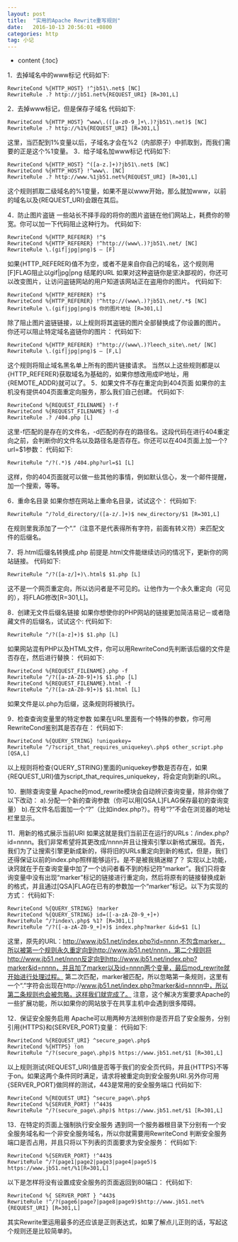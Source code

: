```yaml
---
layout: post
title:  "实用的Apache Rewrite重写规则"
date:   2016-10-13 20:56:01 +0800
categories: http
tag: 小记
---
```


* content
{:toc}

1．去掉域名中的www标记
代码如下:

	RewriteCond %{HTTP_HOST} !^jb51\.net$ [NC]
	RewriteRule .? http://jb51.net%{REQUEST_URI} [R=301,L]

2．去掉www标记，但是保存子域名
代码如下:

	RewriteCond %{HTTP_HOST} ^www\.(([a-z0-9_]+\.)?jb51\.net)$ [NC]
	RewriteRule .? http://%1%{REQUEST_URI} [R=301,L]

这里，当匹配到1%变量以后，子域名才会在%2（内部原子）中抓取到，而我们需要的正是这个%1变量。
3．给子域名加www标记
代码如下:

	RewriteCond %{HTTP_HOST} ^([a-z.]+)?jb51\.net$ [NC]
	RewriteCond %{HTTP_HOST} !^www\. [NC]
	RewriteRule .? http://www.%1jb51.net%{REQUEST_URI} [R=301,L]

这个规则抓取二级域名的%1变量，如果不是以www开始，那么就加www，以前的域名以及{REQUEST_URI}会跟在其后。

4．防止图片盗链
一些站长不择手段的将你的图片盗链在他们网站上，耗费你的带宽。你可以加一下代码阻止这种行为。
代码如下:

	RewriteCond %{HTTP_REFERER} !^$
	RewriteCond %{HTTP_REFERER} !^http://(www\.)?jb51\.net/ [NC]
	RewriteRule \.(gif|jpg|png)$ – [F]

如果{HTTP_REFERER}值不为空，或者不是来自你自己的域名，这个规则用[F]FLAG阻止以gif|jpg|png 结尾的URL
如果对这种盗链你是坚决鄙视的，你还可以改变图片，让访问盗链网站的用户知道该网站正在盗用你的图片。
代码如下:

	RewriteCond %{HTTP_REFERER} !^$
	RewriteCond %{HTTP_REFERER} !^http://(www\.)?jb51\.net/.*$ [NC]
	RewriteRule \.(gif|jpg|png)$ 你的图片地址 [R=301,L]

除了阻止图片盗链链接，以上规则将其盗链的图片全部替换成了你设置的图片。
你还可以阻止特定域名盗链你的图片：
代码如下:

	RewriteCond %{HTTP_REFERER} !^http://(www\.)?leech_site\.net/ [NC]
	RewriteRule \.(gif|jpg|png)$ – [F,L]

这个规则将阻止域名黑名单上所有的图片链接请求。
当然以上这些规则都是以{HTTP_REFERER}获取域名为基础的，如果你想改用成IP地址，用{REMOTE_ADDR}就可以了。
5．如果文件不存在重定向到404页面
如果你的主机没有提供404页面重定向服务，那么我们自己创建。
代码如下:

	RewriteCond %{REQUEST_FILENAME} !-f
	RewriteCond %{REQUEST_FILENAME} !-d
	RewriteRule .? /404.php [L]

这里-f匹配的是存在的文件名，-d匹配的存在的路径名。这段代码在进行404重定向之前，会判断你的文件名以及路径名是否存在。你还可以在404页面上加一个?url=$1参数：
代码如下:

	RewriteRule ^/?(.*)$ /404.php?url=$1 [L]

这样，你的404页面就可以做一些其他的事情，例如默认信心，发一个邮件提醒，加一个搜索，等等。

6．重命名目录
如果你想在网站上重命名目录，试试这个：
代码如下:

	RewriteRule ^/?old_directory/([a-z/.]+)$ new_directory/$1 [R=301,L]

在规则里我添加了一个“.”（注意不是代表得所有字符，前面有转义符）来匹配文件的后缀名。

7．将.html后缀名转换成.php
前提是.html文件能继续访问的情况下，更新你的网站链接。
代码如下:

	RewriteRule ^/?([a-z/]+)\.html$ $1.php [L]

这不是一个网页重定向，所以访问者是不可见的。让他作为一个永久重定向（可见的），将FLAG修改[R=301,L]。

8．创建无文件后缀名链接
如果你想使你的PHP网站的链接更加简洁易记－或者隐藏文件的后缀名，试试这个:
代码如下:

	RewriteRule ^/?([a-z]+)$ $1.php [L]

如果网站混有PHP以及HTML文件，你可以用RewriteCond先判断该后缀的文件是否存在，然后进行替换：
代码如下:

	RewriteCond %{REQUEST_FILENAME}.php -f
	RewriteRule ^/?([a-zA-Z0-9]+)$ $1.php [L]
	RewriteCond %{REQUEST_FILENAME}.html -f
	RewriteRule ^/?([a-zA-Z0-9]+)$ $1.html [L]

如果文件是以.php为后缀，这条规则将被执行。

9．检查查询变量里的特定参数
如果在URL里面有一个特殊的参数，你可用RewriteCond鉴别其是否存在：
代码如下:

	RewriteCond %{QUERY_STRING} !uniquekey=
	RewriteRule ^/?script_that_requires_uniquekey\.php$ other_script.php [QSA,L]

以上规则将检查{QUERY_STRING}里面的uniquekey参数是否存在，如果{REQUEST_URI}值为script_that_requires_uniquekey，将会定向到新的URL。

10．删除查询变量
Apache的mod_rewrite模块会自动辨识查询变量，除非你做了以下改动：
a).分配一个新的查询参数（你可以用[QSA,L]FLAG保存最初的查询变量）
b).在文件名后面加一个“?”（比如index.php?）。符号“?”不会在浏览器的地址栏里显示。

11．用新的格式展示当前URI
如果这就是我们当前正在运行的URLs：/index.php?id=nnnn。我们非常希望将其更改成/nnnn并且让搜索引擎以新格式展现。首先，我们为了让搜索引擎更新成新的，得将旧的URLs重定向到新的格式，但是，我们还得保证以前的index.php照样能够运行。是不是被我搞迷糊了？
实现以上功能，诀窍就在于在查询变量中加了一个访问者看不到的标记符“marker”。我们只将查询变量中没有出现“marker”标记的链接进行重定向，然后将原有的链接替换成新的格式，并且通过[QSA]FLAG在已有的参数加一个“marker”标记。以下为实现的方式：
代码如下:

	RewriteCond %{QUERY_STRING} !marker
	RewriteCond %{QUERY_STRING} id=([-a-zA-Z0-9_+]+)
	RewriteRule ^/?index\.php$ %1? [R=301,L]
	RewriteRule ^/?([-a-zA-Z0-9_+]+)$ index.php?marker &id=$1 [L]

这里，原先的URL：http://www.jb51.net/index.php?id=nnnn,不包含marker，所以被第一个规则永久重定向到http://www.jb51.net/nnnn，第二个规则将http://www.jb51.net/nnnn反定向到http://www.jb51.net/index.php?marker&id=nnnn，并且加了marker以及id=nnnn两个变量，最后mod_rewrite就开始进行处理过程。
第二次匹配，marker被匹配，所以忽略第一条规则，这里有一个“.”字符会出现在http://www.jb51.net/index.php?marker&id=nnnn中，所以第二条规则也会被忽略，这样我们就完成了。
注意，这个解决方案要求Apache的一些扩展功能，所以如果你的网站放于在共享主机中会遇到很多障碍。

12．保证安全服务启用
Apache可以用两种方法辨别你是否开启了安全服务，分别引用{HTTPS}和{SERVER_PORT}变量：
代码如下:

	RewriteCond %{REQUEST_URI} ^secure_page\.php$
	RewriteCond %{HTTPS} !on
	RewriteRule ^/?(secure_page\.php)$ https://www.jb51.net/$1 [R=301,L]

以上规则测试{REQUEST_URI}值是否等于我们的安全页代码，并且{HTTPS}不等于on。如果这两个条件同时满足，请求将被重定向到安全服务URI.另外你可用{SERVER_PORT}做同样的测试，443是常用的安全服务端口
代码如下:

	RewriteCond %{REQUEST_URI} ^secure_page\.php$
	RewriteCond %{SERVER_PORT} !^443$
	RewriteRule ^/?(secure_page\.php)$ https://www.jb51.net/$1 [R=301,L]

13．在特定的页面上强制执行安全服务
遇到同一个服务器根目录下分别有一个安全服务域名和一个非安全服务域名，所以你就需要用RewriteCond 判断安全服务端口是否占用，并且只将以下列表的页面要求为安全服务：
代码如下:

	RewriteCond %{SERVER_PORT} !^443$
	RewriteRule ^/?(page1|page2|page3|page4|page5)$ https://www.jb51.net/%1[R=301,L]

以下是怎样将没有设置成安全服务的页面返回到80端口：
代码如下:

	RewriteCond %{ SERVER_PORT } ^443$
	RewriteRule !^/?(page6|page7|page8|page9)$http://www.jb51.net%{REQUEST_URI} [R=301,L]

其实Rewrite里运用最多的还应该是正则表达式，如果了解点儿正则的话，写起这个规则还是比较简单的。